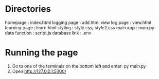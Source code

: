 # Directories  
homepage      : index.html
logging page  : add.html
view log page : view.html
learning page : learn.html
styling       : style.css, style2.css
main app      : main.py
data function : script.js
database link : .env

# Running the page
1. Go to one of the terminals on the bottom left and enter: py main.py
2. Open http://127.0.0.1:5000/
